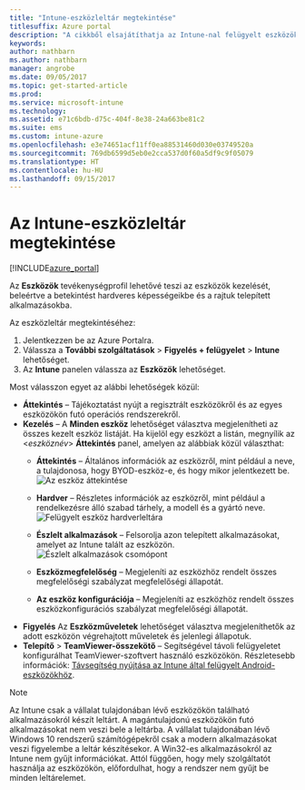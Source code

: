 ```yaml
---
title: "Intune-eszközleltár megtekintése"
titlesuffix: Azure portal
description: "A cikkből elsajátíthatja az Intune-nal felügyelt eszközök megjelenítését, illetve hardverük és a rájuk telepített alkalmazások megismerését.”"
keywords: 
author: nathbarn
ms.author: nathbarn
manager: angrobe
ms.date: 09/05/2017
ms.topic: get-started-article
ms.prod: 
ms.service: microsoft-intune
ms.technology: 
ms.assetid: e71c6bdb-d75c-404f-8e38-24a663be81c2
ms.suite: ems
ms.custom: intune-azure
ms.openlocfilehash: e3e74651acf11ff0ea88531460d030e03749520a
ms.sourcegitcommit: 769db6599d5eb0e2cca537d0f60a5df9c9f05079
ms.translationtype: HT
ms.contentlocale: hu-HU
ms.lasthandoff: 09/15/2017
---
```

# <a name="how-to-view-intune-device-inventory"></a>Az Intune-eszközleltár megtekintése


[!INCLUDE[azure_portal](./includes/azure_portal.md)]

Az **Eszközök** tevékenységprofil lehetővé teszi az eszközök kezelését, beleértve a betekintést hardveres képességeikbe és a rajtuk telepített alkalmazásokba. 

Az eszközleltár megtekintéséhez:

1. Jelentkezzen be az Azure Portalra.
2. Válassza a **További szolgáltatások** > **Figyelés + felügyelet** > **Intune** lehetőséget.
3. Az **Intune** panelen válassza az **Eszközök** lehetőséget.

Most válasszon egyet az alábbi lehetőségek közül:

- **Áttekintés** – Tájékoztatást nyújt a regisztrált eszközökről és az egyes eszközökön futó operációs rendszerekről.
- **Kezelés** – A **Minden eszköz** lehetőséget választva megjelenítheti az összes kezelt eszköz listáját.
    Ha kijelöl egy eszközt a listán, megnyílik az <*eszköznév*> **Áttekintés** panel, amelyen az alábbiak közül választhat:
    - **Áttekintés** – Általános információk az eszközről, mint például a neve, a tulajdonosa, hogy BYOD-eszköz-e, és hogy mikor jelentkezett be.
    ![Az eszköz áttekintése](./media/device-overview.png)
    - **Hardver** – Részletes információk az eszközről, mint például a rendelkezésre álló szabad tárhely, a modell és a gyártó neve.
    ![Felügyelt eszköz hardverleltára](./media/hardware-inventory.png)
    - **Észlelt alkalmazások** – Felsorolja azon telepített alkalmazásokat, amelyet az Intune talált az eszközön.
    ![Észlelt alkalmazások csomópont](./media/detected-applications.png)
    


    - **Eszközmegfelelőség** – Megjeleníti az eszközhöz rendelt összes megfelelőségi szabályzat megfelelőségi állapotát.
    - **Az eszköz konfigurációja** – Megjeleníti az eszközhöz rendelt összes eszközkonfigurációs szabályzat megfelelőségi állapotát.
- **Figyelés** Az **Eszközműveletek** lehetőséget választva megjeleníthetők az adott eszközön végrehajtott műveletek és jelenlegi állapotuk.
- **Telepítő** > **TeamViewer-összekötő** – Segítségével távoli felügyeletet konfigurálhat TeamViewer-szoftvert használó eszközökön. Részletesebb információk: [Távsegítség nyújtása az Intune által felügyelt Android-eszközökhöz](/intune/device-profile-android-teamviewer).

>[!NOTE]
> Az Intune csak a vállalat tulajdonában lévő eszközökön található alkalmazásokról készít leltárt. A magántulajdonú eszközökön futó alkalmazásokat nem veszi bele a leltárba. A vállalat tulajdonában lévő Windows 10 rendszerű számítógépekről csak a modern alkalmazásokat veszi figyelembe a leltár készítésekor. A Win32-es alkalmazásokról az Intune nem gyűjt információkat.
> Attól függően, hogy mely szolgáltatót használja az eszközökön, előfordulhat, hogy a rendszer nem gyűjt be minden leltárelemet.
